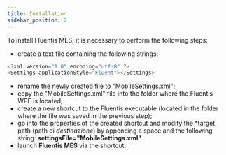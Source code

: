 ```yaml
---
title: Installation
sidebar_position: 2
---
```


To install Fluentis MES, it is necessary to perform the following steps:

- create a text file containing the following strings:     

```csharp
<?xml version="1.0" encoding="utf-8" ?>
<Settings applicationStyle="Fluent"></Settings>
```

- rename the newly created file to "MobileSettings.xml";        
- copy the "MobileSettings.xml" file into the folder where the Fluentis WPF is located;
- create a new shortcut to the Fluentis executable (located in the folder where the file was saved in the previous step);
- go into the properties of the created shortcut and modify the *target path (path di *destinazione*) by appending a space and the following string: **settingsFile="MobileSettings.xml"**
- launch **Fluentis MES** via the shortcut.